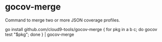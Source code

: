 # gocov-merge
Command to merge two or more JSON coverage profiles.

  go install github.com/cloud9-tools/gocov-merge
  { for pkg in a b c; do gocov test "$pkg"; done } | gocov-merge
